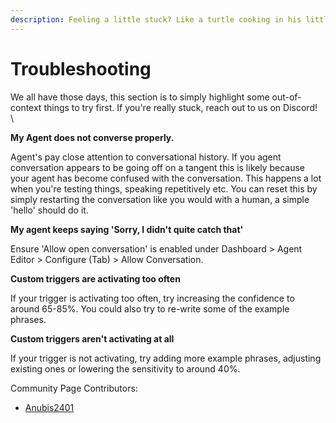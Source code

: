 ```yaml
---
description: Feeling a little stuck? Like a turtle cooking in his little turtle suit?
---
```


# Troubleshooting

We all have those days, this section is to simply highlight some out-of-context things to try first. If you're really stuck, reach out to us on Discord!\
\


**My Agent does not converse properly.**

Agent's pay close attention to conversational history. If you agent conversation appears to be going off on a tangent this is likely because your agent has become confused with the conversation. This happens a lot when you're testing things, speaking repetitively etc. You can reset this by simply restarting the conversation like you would with a human, a simple 'hello' should do it.



**My agent keeps saying 'Sorry, I didn't quite catch that'**

Ensure 'Allow open conversation' is enabled under Dashboard > Agent Editor > Configure (Tab) > Allow Conversation.


**Custom triggers are activating too often**

If your trigger is activating too often, try increasing the confidence to around 65-85%. You could also try to re-write some of the example phrases.


**Custom triggers aren't activating at all**

If your trigger is not activating, try adding more example phrases, adjusting existing ones or lowering the sensitivity to around 40%.

Community Page Contributors:
- [Anubis2401](https://github.com/anubis2401)
